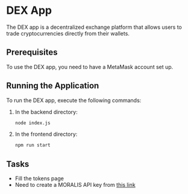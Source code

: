 # DEX App

The DEX app is a decentralized exchange platform that allows users to trade cryptocurrencies directly from their wallets.

## Prerequisites

To use the DEX app, you need to have a MetaMask account set up.

## Running the Application

To run the DEX app, execute the following commands:

1. In the backend directory:

    ```bash
    node index.js
    ```

2. In the frontend directory:

    ```bash
    npm run start
    ```

## Tasks

- Fill the tokens page
- Need to create a MORALIS API key from [this link](https://admin.moralis.io/)

